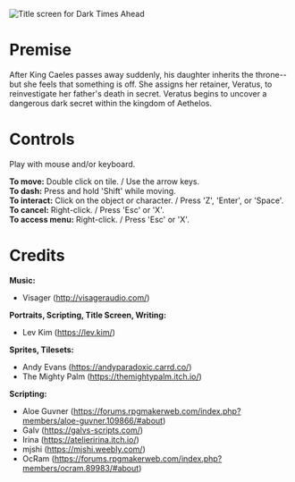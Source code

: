 ![Title screen for Dark Times Ahead](https://github.com/levkim/dark-times-ahead/blob/master/img/titles1/title_screen%202.png?raw=true)

# Premise

After King Caeles passes away suddenly, his daughter inherits the throne--but she feels that something is off. She assigns her retainer, Veratus, to reinvestigate her father's death in secret. Veratus begins to uncover a dangerous dark secret within the kingdom of Aethelos.

# Controls

Play with mouse and/or keyboard.

**To move:** Double click on tile. / Use the arrow keys.  
**To dash:** Press and hold 'Shift' while moving.  
**To interact:** Click on the object or character. / Press 'Z', 'Enter', or 'Space'.  
**To cancel:** Right-click. / Press 'Esc' or 'X'.  
**To access menu:** Right-click. / Press 'Esc' or 'X'.

# Credits

**Music:**
- Visager (http://visageraudio.com/)

**Portraits, Scripting, Title Screen, Writing:**
- Lev Kim (https://lev.kim/)

**Sprites, Tilesets:**
- Andy Evans (https://andyparadoxic.carrd.co/)
- The Mighty Palm (https://themightypalm.itch.io/)

**Scripting:**
- Aloe Guvner (https://forums.rpgmakerweb.com/index.php?members/aloe-guvner.109866/#about)
- Galv (https://galvs-scripts.com/)
- Irina (https://atelieririna.itch.io/)
- mjshi (https://mjshi.weebly.com/)
- OcRam (https://forums.rpgmakerweb.com/index.php?members/ocram.89983/#about)
